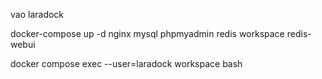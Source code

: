 vao laradock

docker-compose up -d nginx mysql phpmyadmin redis workspace redis-webui

docker compose exec --user=laradock workspace bash